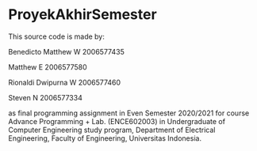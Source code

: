 # ProyekAkhirSemester


This source code is made by:

Benedicto Matthew W 2006577435

Matthew E 2006577580

Rionaldi Dwipurna W 2006577460

Steven N 2006577334

as final programming assignment in Even Semester 2020/2021 for course Advance Programming + Lab. (ENCE602003) in Undergraduate of Computer Engineering study program, Department of Electrical Engineering, Faculty of Engineering, Universitas Indonesia.
